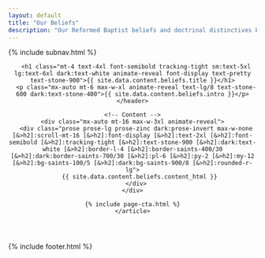```yaml
---
layout: default
title: "Our Beliefs"
description: "Our Reformed Baptist beliefs and doctrinal distinctives based on the London Baptist Confession of 1689. Learn what Saints Church in Knoxville, TN believes about Scripture, salvation, baptism, and church life."
---
```


<!-- Article Layout -->
<div class="min-h-screen bg-saints-white dark:bg-saints-black">
  {% include subnav.html %}

  <!-- Article Content -->
  <main>
    <article class="py-16 px-6 mx-auto max-w-4xl lg:px-8">
    <!-- Header -->
    <header class="mx-auto max-w-2xl text-center animate-reveal">
      
      <h1 class="mt-4 text-4xl font-semibold tracking-tight sm:text-5xl lg:text-6xl dark:text-white animate-reveal font-display text-pretty text-stone-900">{{ site.data.content.beliefs.title }}</h1>
      <p class="mx-auto mt-6 max-w-xl animate-reveal text-lg/8 text-stone-600 dark:text-stone-400">{{ site.data.content.beliefs.intro }}</p>
    </header>

    <!-- Content -->
    <div class="mx-auto mt-16 max-w-3xl animate-reveal">
      <div class="prose prose-lg prose-zinc dark:prose-invert max-w-none [&>h2]:scroll-mt-16 [&>h2]:font-display [&>h2]:text-2xl [&>h2]:font-semibold [&>h2]:tracking-tight [&>h2]:text-stone-900 [&>h2]:dark:text-white [&>h2]:border-l-4 [&>h2]:border-saints-400/30 [&>h2]:dark:border-saints-700/30 [&>h2]:pl-6 [&>h2]:py-2 [&>h2]:my-12 [&>h2]:bg-saints-100/5 [&>h2]:dark:bg-saints-900/8 [&>h2]:rounded-r-lg">
        {{ site.data.content.beliefs.content_html }}
      </div>
    </div>
    
    {% include page-cta.html %}
    </article>
  </main>
</div>

{% include footer.html %}